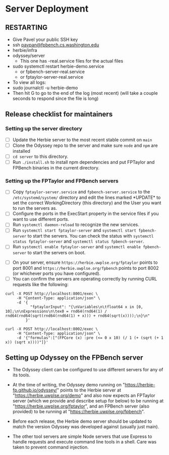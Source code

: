 # Server Deployment

## RESTARTING

* Give Pavel your public SSH key
* ssh pavpan@fpbench.cs.washington.edu
* herbie/infra
* odyssey/server
     * This one has -real.service files for the actual files
* sudo systemctl restart herbie-demo.service
     * or fpbench-server-real.service
     * or fptaylor-server-real.service
* To view all logs:
* sudo journalctl -u herbie-demo
* Then hit G to go to the end of the log (most recent) (will take a couple seconds to respond since the file is long)

## Release checklist for maintainers

### Setting up the server directory
* [ ] Update the Herbie server to the most recent stable commit on `main`
* [ ] Clone the Odyssey repo to the server and make sure `node` and `npm` are installed
* [ ] `cd server` to this directory.
* [ ] Run `./install.sh` to install npm dependencies and put FPTaylor and FPBench binaries in the current directory.

### Setting up the FPTaylor and FPBench servers
* [ ] Copy `fptaylor-server.service` and `fpbench-server.service` to the `/etc/systemd/system/` directory and edit the lines marked \*UPDATE\* to set the correct WorkingDirectory (this directory) and the User you want to run the servers as.
* [ ] Configure the ports in the ExecStart property in the service files if you want to use different ports.
* [ ] Run `systemctl daemon-reload` to recognize the new services.
* [ ] Run `systemctl start fptaylor-server` and `systemctl start fpbench-server` to start the servers. You can check the status with `systemctl status fptaylor-server` and `systemctl status fpbench-server`.
* [ ] Run `systemctl enable fptaylor-server` and `systemctl enable fpbench-server` to start the servers on boot.
<!-- * [ ] Run `./fptaylor-server.sh` to run the FPTaylor server on port 8001. See the script to configure the port. See below for CURL requests to test the server. This could be configured to run as a service with systemd.
* [ ] Run `./fpbench-server.sh` to run the FPBench server on port 8002. See the script to configure the port. See below for CURL requests to test the server. This could be configured to run as a service with systemd. -->
* [ ] On your server, ensure `https://herbie.uwplse.org/fptaylor` points to port 8001 and `https://herbie.uwplse.org/fpbench` points to port 8002 (or whichever ports you have configured).
* [ ] You can confirm the servers are operating correctly by running CURL requests like the following:
```
curl -X POST http://localhost:8001/exec \
     -H "Content-Type: application/json" \
     -d '{
           "fptaylorInput": "{\nVariables\n\tfloat64 x in [0, 10];\n\nExpressions\n\tex0 = rnd64(rnd64(1) / rnd64(rnd64(sqrt(rnd64(rnd64(1) + x))) + rnd64(sqrt(x))));\n}\n"
         }'

curl -X POST http://localhost:8002/exec \
     -H "Content-Type: application/json" \
     -d '{"formulas":["(FPCore (x) :pre (<= 0 x 10) (/ 1 (+ (sqrt (+ 1 x)) (sqrt x))))"]}'
```    
## Setting up Odyssey on the FPBench server
* The Odyssey client can be configured to use different servers for any of its tools.

* At the time of writing, the Odyssey demo running on "https://herbie-fp.github.io/odyssey/" points to the Herbie server at 
"https://herbie.uwplse.org/demo" and also now expects an FPTaylor server (which we provide and describe setup for below) 
to be running at "https://herbie.uwplse.org/fptaylor", and an FPBench server (also provided) to be running at "https://herbie.uwplse.org/fpbench".

* Before each release, the Herbie demo server should be updated to match the version Odyssey was developed against (usually just main).

* The other tool servers are simple Node servers that use Express to handle requests and execute command line tools in a shell. Care was taken to prevent command injection.
